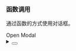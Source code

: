 ### 函数调用

通过函数的方式使用对话框。

<div class="cell-demo vp-raw">
  <yc-button @click="handleClick">Open Modal</yc-button>
</div>

<script>
import { h } from 'vue';
import { Modal, Button } from 'yc-design-vue';
const ModalContent = {
  setup() {
    const onClick = () => {
      Modal.info({
        title: 'Info Title',
        content: 'This is an nest info message',
      });
    };

    return () =>
      h('div', { class: 'info-modal-content' }, [
        h('span', { style: 'margin-bottom: 10px;' }, 'This is an info message'),
        h(Button, { size: 'mini', onClick }, 'Open Nest Modal'),
      ]);
  },
};
export default {
  setup() {
    const handleClick = () => {
      Modal.info({
        title: 'Info Title',
        content: () => h(ModalContent),
      });
    };

    return {
      handleClick,
    };
  },
};
</script>

<style>
.info-modal-content {
  display: flex;
  flex-direction: column;
  justify-content: center;
  align-items: center;
}
</style>

<details>
<summary>
 <button class="code-btn"  >
    <icon-code />
 </button>
</summary>

```vue
<template>
  <yc-button @click="handleClick">Open Modal</yc-button>
</template>

<script>
import { h } from 'vue';
import { Modal, Button } from 'yc-design-vue';

const ModalContent = {
  setup() {
    const onClick = () => {
      Modal.info({
        title: 'Info Title',
        content: 'This is an nest info message',
      });
    };

    return () =>
      h('div', { class: 'info-modal-content' }, [
        h('span', { style: 'margin-bottom: 10px;' }, 'This is an info message'),
        h(Button, { size: 'mini', onClick }, 'Open Nest Modal'),
      ]);
  },
};

export default {
  setup() {
    const handleClick = () => {
      Modal.info({
        title: 'Info Title',
        content: () => h(ModalContent),
      });
    };

    return {
      handleClick,
    };
  },
};
</script>

<style>
.info-modal-content {
  display: flex;
  flex-direction: column;
  justify-content: center;
  align-items: center;
}
</style>
```

</details>
